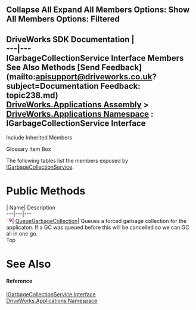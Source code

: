 Collapse All Expand All Members Options: Show All  Members Options: Filtered   
---  
DriveWorks SDK Documentation  |   
---|---  
IGarbageCollectionService Interface Members   
See Also Methods [Send Feedback](mailto:apisupport@driveworks.co.uk?subject=Documentation Feedback: topic238.md)  
[DriveWorks.Applications Assembly](topic13.md) > [DriveWorks.Applications Namespace](topic16.md) : IGarbageCollectionService Interface  
---  
  
Include Inherited Members    


Glossary Item Box

The following tables list the members exposed by [IGarbageCollectionService](topic238.md).

# Public Methods

| Name| Description  
---|---|---  
![ Method](dotnetimages/Method.gif)| [QueueGarbageCollection](topic243.md)| Queues a forced garbage collection for the applicaton. If a GC was queued before this will be cancelled so we can GC all in one go.   
Top

# See Also

#### Reference

[IGarbageCollectionService Interface](topic238.md)   
[DriveWorks.Applications Namespace](topic16.md)


